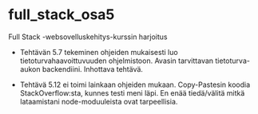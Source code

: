 # full_stack_osa5
Full Stack -websovelluskehitys-kurssin harjoitus

* Tehtävän 5.7 tekeminen ohjeiden mukaisesti luo tietoturvahaavoittuvuuden ohjelmistoon.
Avasin tarvittavan tietoturva-aukon backendiini. Inhottava tehtävä.

* Tehtävä 5.12 ei toimi lainkaan ohjeiden mukaan. Copy-Pastesin koodia StackOverflow:sta, kunnes testi meni läpi.
En enää tiedä/välitä mitkä lataamistani node-moduuleista ovat tarpeellisia.